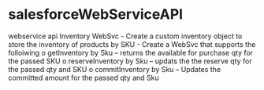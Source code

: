 # salesforceWebServiceAPI
webservice api
 Inventory WebSvc -	Create a custom inventory object to store the inventory of products by SKU -	Create a WebSvc that supports the folloiwing o	getInventory by Sku – returns the available for purchase qty for the passed SKU o	reserveInventory by Sku – updats the the reserve qty for the passed qty and SKU o	commitInventory by Sku – Updates the committed amount for the passed qty and Sku 
